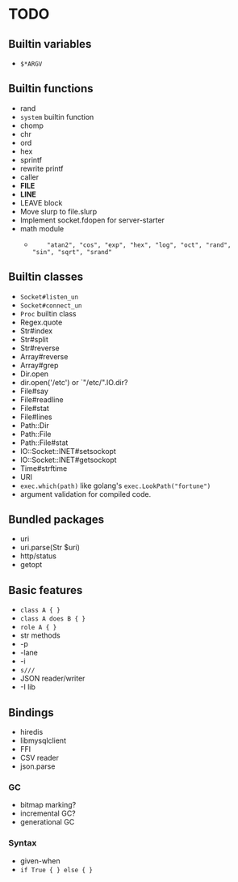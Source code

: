 TODO
====

## Builtin variables

 * `$*ARGV`

## Builtin functions

 * rand
 * `system` builtin function
 * chomp
 * chr
 * ord
 * hex
 * sprintf
 * rewrite printf
 * caller
 * __FILE__
 * __LINE__
 * LEAVE block
 * Move slurp to file.slurp
 * Implement socket.fdopen for server-starter
 * math module
   *         "atan2", "cos", "exp", "hex", "log", "oct", "rand",
         "sin", "sqrt", "srand"

## Builtin classes

 * `Socket#listen_un`
 * `Socket#connect_un`
 * `Proc` builtin class
 * Regex.quote
 * Str#index
 * Str#split
 * Str#reverse
 * Array#reverse
 * Array#grep
 * Dir.open
 * dir.open('/etc') or `"/etc/".IO.dir?
 * File#say
 * File#readline
 * File#stat
 * File#lines
 * Path::Dir
 * Path::File
 * Path::File#stat
 * IO::Socket::INET#setsockopt
 * IO::Socket::INET#getsockopt
 * Time#strftime
 * URI
 * `exec.which(path)` like golang's `exec.LookPath("fortune")`
 * argument validation for compiled code.

## Bundled packages

 * uri
  * uri.parse(Str $uri)
 * http/status
 * getopt

## Basic features

 * `class A { }`
 * `class A does B { }`
 * `role A { }`
 * str methods
 * -p
 * -lane
 * -i
 * `s///`
 * JSON reader/writer
 * -I lib

## Bindings

 * hiredis
 * libmysqlclient
 * FFI
 * CSV reader
 * json.parse

### GC

 * bitmap marking?
 * incremental GC?
 * generational GC

### Syntax

 * given-when
 * `if True { } else { }`

